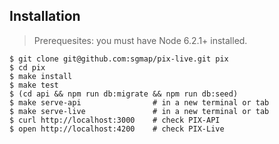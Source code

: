 ## Installation

> Prerequesites: you must have Node 6.2.1+ installed.

```
$ git clone git@github.com:sgmap/pix-live.git pix
$ cd pix
$ make install
$ make test
$ (cd api && npm run db:migrate && npm run db:seed)
$ make serve-api                # in a new terminal or tab
$ make serve-live               # in a new terminal or tab
$ curl http://localhost:3000    # check PIX-API
$ open http://localhost:4200    # check PIX-Live
```
